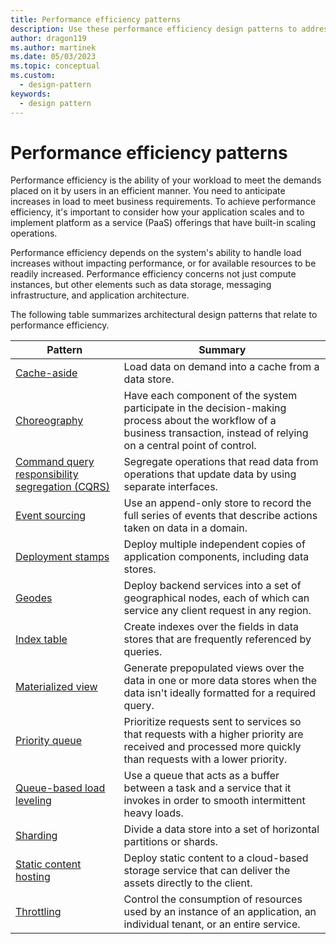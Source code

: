 ```yaml
---
title: Performance efficiency patterns
description: Use these performance efficiency design patterns to address variable workloads and peaks in activity for cloud applications.
author: dragon119
ms.author: martinek
ms.date: 05/03/2023
ms.topic: conceptual
ms.custom:
  - design-pattern
keywords:
  - design pattern
---
```


# Performance efficiency patterns

Performance efficiency is the ability of your workload to meet the demands placed on it by users in an efficient manner. You need to anticipate increases in load to meet business requirements. To achieve performance efficiency, it's important to consider how your application scales and to implement platform as a service (PaaS) offerings that have built-in scaling operations.

Performance efficiency depends on the system's ability to handle load increases without impacting performance, or for available resources to be readily increased. Performance efficiency concerns not just compute instances, but other elements such as data storage, messaging infrastructure, and application architecture.

The following table summarizes architectural design patterns that relate to performance efficiency.

|                           Pattern                            |                                                                        Summary                                                                         |
|--------------------------------------------------------------|--------------------------------------------------------------------------------------------------------------------------------------------------------|
|               [Cache-aside](/azure/architecture/patterns/cache-aside)               |                                                   Load data on demand into a cache from a data store.                                                   |
| [Choreography](/azure/architecture/patterns/choreography) | Have each component of the system participate in the decision-making process about the workflow of a business transaction, instead of relying on a central point of control. |
|                      [Command query responsibility segregation (CQRS)](/azure/architecture/patterns/cqrs)                      |                           Segregate operations that read data from operations that update data by using separate interfaces.                           |
|            [Event sourcing](/azure/architecture/patterns/event-sourcing)            |                     Use an append-only store to record the full series of events that describe actions taken on data in a domain.                      |
|         [Deployment stamps](/azure/architecture/patterns/deployment-stamp)          |                                      Deploy multiple independent copies of application components, including data stores.                              |
| [Geodes](/azure/architecture/patterns/geodes) | Deploy backend services into a set of geographical nodes, each of which can service any client request in any region. |
|               [Index table](/azure/architecture/patterns/index-table)               |                                Create indexes over the fields in data stores that are frequently referenced by queries.                                |
|         [Materialized view](/azure/architecture/patterns/materialized-view)         |       Generate prepopulated views over the data in one or more data stores when the data isn't ideally formatted for a required query.         |
|            [Priority queue](/azure/architecture/patterns/priority-queue)            | Prioritize requests sent to services so that requests with a higher priority are received and processed more quickly than requests with a lower priority. |
| [Queue-based load leveling](/azure/architecture/patterns/queue-based-load-leveling) |              Use a queue that acts as a buffer between a task and a service that it invokes in order to smooth intermittent heavy loads.               |
|                  [Sharding](/azure/architecture/patterns/sharding)                  |                                           Divide a data store into a set of horizontal partitions or shards.                                           |
|    [Static content hosting](/azure/architecture/patterns/static-content-hosting)    |                          Deploy static content to a cloud-based storage service that can deliver the assets directly to the client.                          |
|                [Throttling](/azure/architecture/patterns/throttling)                |                Control the consumption of resources used by an instance of an application, an individual tenant, or an entire service.                 |

